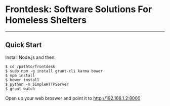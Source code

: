 # Frontdesk: Software Solutions For Homeless Shelters

***

## Quick Start

Install Node.js and then:

```
$ cd /pathto/frontdesk
$ sudo npm -g install grunt-cli karma bower
$ npm install
$ bower install
$ python -m SimpleHTTPServer
$ grunt watch
```
Open up your web broswer and point it to http://192.168.1.2:8000